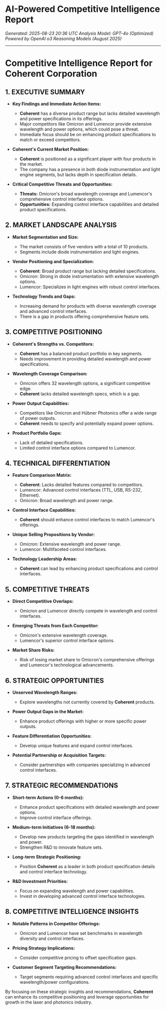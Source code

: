 # AI-Powered Competitive Intelligence Report

*Generated: 2025-08-23 20:36 UTC*
*Analysis Model: GPT-4o (Optimized)*
*Powered by OpenAI o3 Reasoning Models (August 2025)*

---

# Competitive Intelligence Report for Coherent Corporation

## 1. EXECUTIVE SUMMARY

- **Key Findings and Immediate Action Items:**
  - **Coherent** has a diverse product range but lacks detailed wavelength and power specifications in its offerings.
  - Major competitors like Omicron and Lumencor provide extensive wavelength and power options, which could pose a threat.
  - Immediate focus should be on enhancing product specifications to match or exceed competitors.

- **Coherent's Current Market Position:**
  - **Coherent** is positioned as a significant player with four products in the market.
  - The company has a presence in both diode instrumentation and light engine segments, but lacks depth in specification details.

- **Critical Competitive Threats and Opportunities:**
  - **Threats:** Omicron's broad wavelength coverage and Lumencor's comprehensive control interface options.
  - **Opportunities:** Expanding control interface capabilities and detailed product specifications.

## 2. MARKET LANDSCAPE ANALYSIS

- **Market Segmentation and Size:**
  - The market consists of five vendors with a total of 10 products.
  - Segments include diode instrumentation and light engines.

- **Vendor Positioning and Specialization:**
  - **Coherent**: Broad product range but lacking detailed specifications.
  - Omicron: Strong in diode instrumentation with extensive wavelength options.
  - Lumencor: Specializes in light engines with robust control interfaces.

- **Technology Trends and Gaps:**
  - Increasing demand for products with diverse wavelength coverage and advanced control interfaces.
  - There is a gap in products offering comprehensive feature sets.

## 3. COMPETITIVE POSITIONING

- **Coherent's Strengths vs. Competitors:**
  - **Coherent** has a balanced product portfolio in key segments.
  - Needs improvement in providing detailed wavelength and power specifications.

- **Wavelength Coverage Comparison:**
  - Omicron offers 32 wavelength options, a significant competitive edge.
  - **Coherent** lacks detailed wavelength specs, which is a gap.

- **Power Output Capabilities:**
  - Competitors like Omicron and Hübner Photonics offer a wide range of power outputs.
  - **Coherent** needs to specify and potentially expand power options.

- **Product Portfolio Gaps:**
  - Lack of detailed specifications.
  - Limited control interface options compared to Lumencor.

## 4. TECHNICAL DIFFERENTIATION

- **Feature Comparison Matrix:**
  - **Coherent**: Lacks detailed features compared to competitors.
  - Lumencor: Advanced control interfaces (TTL, USB, RS-232, Ethernet).
  - Omicron: Broad wavelength and power range.

- **Control Interface Capabilities:**
  - **Coherent** should enhance control interfaces to match Lumencor's offerings.

- **Unique Selling Propositions by Vendor:**
  - Omicron: Extensive wavelength and power range.
  - Lumencor: Multifaceted control interfaces.

- **Technology Leadership Areas:**
  - **Coherent** can lead by enhancing product specifications and control interfaces.

## 5. COMPETITIVE THREATS

- **Direct Competitive Overlaps:**
  - Omicron and Lumencor directly compete in wavelength and control interfaces.

- **Emerging Threats from Each Competitor:**
  - Omicron's extensive wavelength coverage.
  - Lumencor's superior control interface options.

- **Market Share Risks:**
  - Risk of losing market share to Omicron's comprehensive offerings and Lumencor's technological advancements.

## 6. STRATEGIC OPPORTUNITIES

- **Unserved Wavelength Ranges:**
  - Explore wavelengths not currently covered by **Coherent** products.

- **Power Output Gaps in the Market:**
  - Enhance product offerings with higher or more specific power outputs.

- **Feature Differentiation Opportunities:**
  - Develop unique features and expand control interfaces.

- **Potential Partnership or Acquisition Targets:**
  - Consider partnerships with companies specializing in advanced control interfaces.

## 7. STRATEGIC RECOMMENDATIONS

- **Short-term Actions (0-6 months):**
  - Enhance product specifications with detailed wavelength and power options.
  - Improve control interface offerings.

- **Medium-term Initiatives (6-18 months):**
  - Develop new products targeting the gaps identified in wavelength and power.
  - Strengthen R&D to innovate feature sets.

- **Long-term Strategic Positioning:**
  - Position **Coherent** as a leader in both product specification details and control interface technology.

- **R&D Investment Priorities:**
  - Focus on expanding wavelength and power capabilities.
  - Invest in developing advanced control interface technologies.

## 8. COMPETITIVE INTELLIGENCE INSIGHTS

- **Notable Patterns in Competitor Offerings:**
  - Omicron and Lumencor have set benchmarks in wavelength diversity and control interfaces.

- **Pricing Strategy Implications:**
  - Consider competitive pricing to offset specification gaps.

- **Customer Segment Targeting Recommendations:**
  - Target segments requiring advanced control interfaces and specific wavelength/power configurations.
  
By focusing on these strategic insights and recommendations, **Coherent** can enhance its competitive positioning and leverage opportunities for growth in the laser and photonics industry.